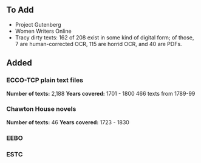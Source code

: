 ## To Add
* Project Gutenberg
* Women Writers Online
* Tracy dirty texts: 162 of 208 exist in some kind of digital form; of those, 7 are human-corrected OCR, 115 are horrid OCR, and 40 are PDFs.

## Added
### ECCO-TCP plain text files
**Number of texts:** 2,188
**Years covered:** 1701 - 1800
466 texts from 1789-99

### Chawton House novels
**Number of texts:** 46
**Years covered:** 1723 - 1830

### EEBO

### ESTC